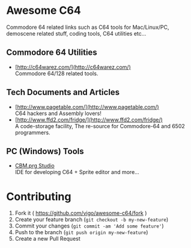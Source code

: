 # Awesome C64

Commodore 64 related links such as C64 tools for Mac/Linux/PC,
demoscene related stuff, coding tools, C64 utilities etc...

## Commodore 64 Utilities

* [http://c64warez.com/](http://c64warez.com/)  
Commodore 64/128 related tools.


## Tech Documents and Articles

* [http://www.pagetable.com/](http://www.pagetable.com/)  
C64 hackers and Assembly lovers!
* [http://www.ffd2.com/fridge/](http://www.ffd2.com/fridge/)  
A code-storage facility, The re-source for Commodore-64 and 6502 programmers.


## PC (Windows) Tools

* [CBM.prg Studio](http://www.ajordison.co.uk/screenshots.html)  
IDE for developing C64 + Sprite editor and more...

# Contributing

1. Fork it ( https://github.com/vigo/awesome-c64/fork )
2. Create your feature branch (`git checkout -b my-new-feature`)
3. Commit your changes (`git commit -am 'Add some feature'`)
4. Push to the branch (`git push origin my-new-feature`)
5. Create a new Pull Request
